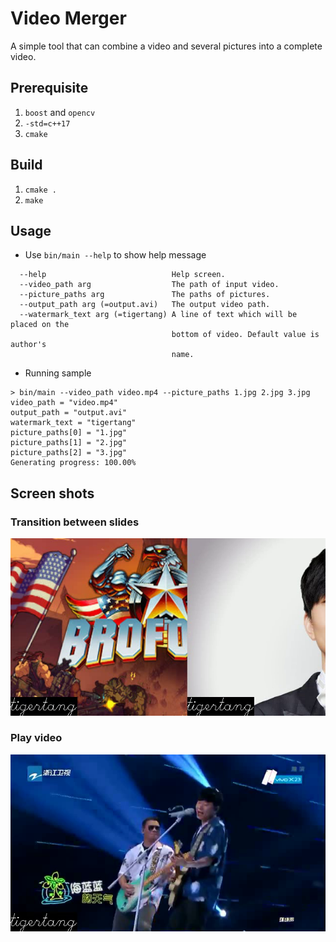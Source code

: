 # Video Merger

A simple tool that can combine a video and several pictures into a complete video.

## Prerequisite

1. `boost` and `opencv`
2. `-std=c++17`
3. `cmake`

## Build

1. `cmake .`
2. `make`

## Usage

- Use `bin/main --help` to show help message

```
  --help                            Help screen.
  --video_path arg                  The path of input video.
  --picture_paths arg               The paths of pictures.
  --output_path arg (=output.avi)   The output video path.
  --watermark_text arg (=tigertang) A line of text which will be placed on the
                                    bottom of video. Default value is author's
                                    name.
```

- Running sample

```
> bin/main --video_path video.mp4 --picture_paths 1.jpg 2.jpg 3.jpg 
video_path = "video.mp4"
output_path = "output.avi"
watermark_text = "tigertang"
picture_paths[0] = "1.jpg"
picture_paths[1] = "2.jpg"
picture_paths[2] = "3.jpg"
Generating progress: 100.00%
```

## Screen shots

### Transition between slides

![](assets/1.png)

### Play video

![](assets/2.png)